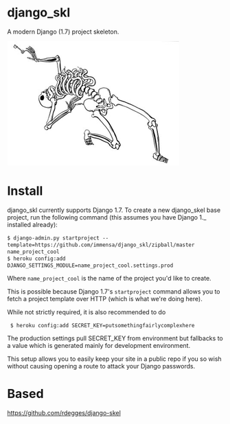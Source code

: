 django_skl
==========

A modern Django (1.7) project skeleton.

![A fancy Django project skeleton](https://github.com/immensa/django_skl/raw/master/project_name/media/skel.jpg)


Install
=======

django_skl currently supports Django 1.7. To create a new django_skel base
project, run the following command (this assumes you have Django 1._ installed
already):

    $ django-admin.py startproject --template=https://github.com/immensa/django_skl/zipball/master name_project_cool
    $ heroku config:add DJANGO_SETTINGS_MODULE=name_project_cool.settings.prod


Where ``name_project_cool`` is the name of the project you'd like to create.

This is possible because Django 1.7's ``startproject`` command allows you to
fetch a project template over HTTP (which is what we're doing here).

While not strictly required, it is also recommended to do

     $ heroku config:add SECRET_KEY=putsomethingfairlycomplexhere

The production settings pull SECRET_KEY from environment but fallbacks
to a value which is generated mainly for development environment.

This setup allows you to easily keep your site in a public repo if you so 
wish without causing opening a route to attack your Django passwords.

Based
=====

https://github.com/rdegges/django-skel